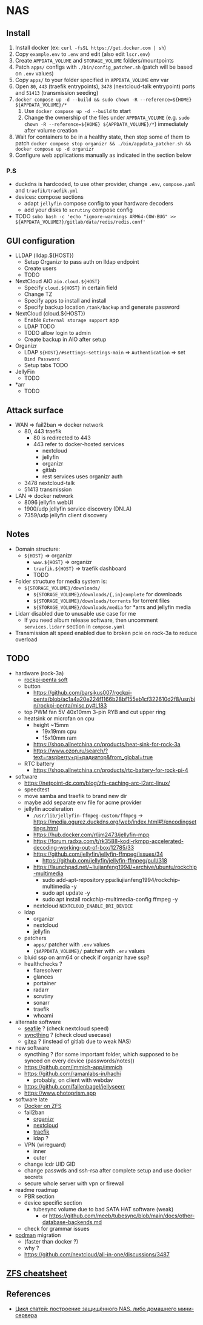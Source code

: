 # NAS

## Install

1. Install docker (ex: `curl -fsSL https://get.docker.com | sh`)
2. Copy `example.env` to `.env` and edit (also edit `lscr.env`)
3. Create `APPDATA_VOLUME` and `STORAGE_VOLUME` folders/mountpoints
4. Patch `apps/` configs with `./bin/config_patcher.sh` (patch will be based on `.env` values)
5. Copy `apps/` to your folder specified in `APPDATA_VOLUME` env var
6. Open `80`, `443` (traefik entrypoints), `3478` (nextcloud-talk entrypoint) ports and `51413` (transmission seeding)
7. `docker compose up -d --build && sudo chown -R --reference=${HOME} ${APPDATA_VOLUME}/*`
   1. Use `docker compose up -d --build` to start
   2. Change the ownership of the files under `APPDATA_VOLUME` (e.g. `sudo chown -R --reference=${HOME} ${APPDATA_VOLUME}/*`) immediately after volume creation
8. Wait for containers to be in a healthy state, then stop some of them to patch `docker compose stop organizr && ./bin/appdata_patcher.sh && docker compose up -d organizr`
9. Configure web applications manually as indicated in the section below

### P.S

- duckdns is hardcoded, to use other provider, change `.env`, `compose.yaml` and `traefik/traefik.yml`
- devices: compose sections
  - adapt `jellyfin` compose config to your hardware decoders
  - add your disks to `scrutiny` compose config
- TODO `subo bash -c 'echo "ignore-warnings ARM64-COW-BUG" >> ${APPDATA_VOLUME?}/gitlab/data/redis/redis.conf'`

## GUI configuration

- LLDAP (lldap.${HOST})
  - Setup Organizr to pass auth on lldap endpoint
  - Create users
  - TODO
- NextCloud AIO `aio.cloud.${HOST}`
  - Specify `cloud.${HOST}` in certain field
  - Change TZ
  - Specify apps to install and install
  - Specify backup location `/tank/backup` and generate password
- NextCloud (cloud.${HOST})
  - Enable `External storage support` app
  - LDAP TODO
  - TODO allow login to admin
  - Create backup in AIO after setup
- Organizr
  - LDAP `${HOST}/#settings-settings-main` => `Authentication` => set `Bind Password`
  - Setup tabs TODO
- JellyFin
  - TODO
- *arr
  - TODO

## Attack surface

- WAN => fail2ban => docker network
  - 80, 443 traefik
    - 80 is redirected to 443
    - 443 refer to docker-hosted services
      - nextcloud
      - jellyfin
      - organizr
      - gitlab
      - rest services uses organizr auth
  - 3478 nextcloud-talk
  - 51413 transmission
- LAN => docker network
  - 8096 jellyfin webUI
  - 1900/udp jellyfin service discovery (DNLA)
  - 7359/udp jellyfin client discovery

## Notes

- Domain structure:
  - `${HOST}` => organizr
    - `www.${HOST}` => organizr
    - `traefik.${HOST}` => traefik dashboard
    - TODO
- Folder structure for media system is:
  - `${STORAGE_VOLUME}/downloads/`
    - `${STORAGE_VOLUME}/downloads/{,in}complete` for downloads
    - `${STORAGE_VOLUME}/downloads/torrents` for torrent files
    - `${STORAGE_VOLUME}/downloads/media` for *arrs and jellyfin media
- Lidarr disabled due to unusable use case for me
  - If you need album release software, then uncomment `services.lidarr` section in `compose.yaml`
- Transmission alt speed enabled due to broken pcie on rock-3a to reduce overload

## TODO

- hardware (rock-3a)
  - [rockpi-penta soft](https://github.com/barsikus007/rockpi-penta)
  - button
    - <https://github.com/barsikus007/rockpi-penta/blob/ac1a4a20e224f1166b28bf155eb1cf322610d2f8/usr/bin/rockpi-penta/misc.py#L183>
  - top PWM fan 5V 40x10mm 3-pin RYB and cut upper ring
  - heatsink or microfan on cpu
    - height ~15mm
      - 19x19mm cpu
      - 15x10mm ram
    - <https://shop.allnetchina.cn/products/heat-sink-for-rock-3a>
    - <https://www.ozon.ru/search/?text=raspberry+pi+радиатор&from_global=true>
  - RTC battery
    - <https://shop.allnetchina.cn/products/rtc-battery-for-rock-pi-4>
- software
  - <https://netpoint-dc.com/blog/zfs-caching-arc-l2arc-linux/>
  - speedtest
  - move samba and traefik to brand new dir
  - maybe add separate env file for acme provider
  - jellyfin acceleration
    - `/usr/lib/jellyfin-ffmpeg-custom/ffmpeg` -> <https://media.ogurez.duckdns.org/web/index.html#!/encodingsettings.html>
    - <https://hub.docker.com/r/jjm2473/jellyfin-mpp>
    - <https://forum.radxa.com/t/rk3588-kodi-rkmpp-accelerated-decoding-working-out-of-box/12785/33>
    - <https://github.com/jellyfin/jellyfin-ffmpeg/issues/34>
      - <https://github.com/jellyfin/jellyfin-ffmpeg/pull/318>
    - <https://launchpad.net/~liujianfeng1994/+archive/ubuntu/rockchip-multimedia>
      - sudo add-apt-repository ppa:liujianfeng1994/rockchip-multimedia -y
      - sudo apt update -y
      - sudo apt install rockchip-multimedia-config ffmpeg -y
    - nextcloud `NEXTCLOUD_ENABLE_DRI_DEVICE`
  - ldap
    - organizr
    - nextcloud
    - jellyfin
  - patchers
    - `apps/` patcher with `.env` values
    - `{$APPDATA_VOLUME}/` patcher with `.env` values
  - bluid ssp on arm64 or check if organizr have ssp?
  - healthchecks ?
    - flaresolverr
    - glances
    - portainer
    - radarr
    - scrutiny
    - sonarr
    - traefik
    - whoami
- alternate software
  - [seafile](https://www.seafile.com/en/home/) ? (check nextcloud speed)
  - [syncthing](https://syncthing.net) ? (check cloud usecase)
  - [gitea](https://about.gitea.com) ? (instead of gitlab due to weak NAS)
- new software
  - syncthing ? (for some important folder, which supposed to be synced on every device (passwords/notes))
  - <https://github.com/immich-app/immich>
  - <https://github.com/ramanlabs-in/hachi>
    - probably, on client with webdav
  - <https://github.com/fallenbagel/jellyseerr>
  - <https://www.photoprism.app>
- software late
  - [Docker on ZFS](./#docker-on-zfs)
  - fail2ban
    - [organizr](https://docs.organizr.app/features/fail2ban-integration)
    - [nextcloud](https://docs.nextcloud.com/server/stable/admin_manual/installation/harden_server.html#setup-fail2ban)
    - [traefik](https://plugins.traefik.io/plugins/628c9ebcffc0cd18356a979f/fail2-ban)
    - ldap ?
  - VPN (wireguard)
    - inner
    - outer
  - change lcdr UID GID
  - change passwds and ssh-rsa after complete setup and use docker secrets
  - secure whole server with vpn or firewall
- readme roadmap
  - PBR section
  - device specific section
    - tubesync volume due to bad SATA HAT software (weak)
      - or <https://github.com/meeb/tubesync/blob/main/docs/other-database-backends.md>
  - check for grammar issues
- [podman](https://podman.io) migration
  - (faster than docker ?)
  - why ?
  - <https://github.com/nextcloud/all-in-one/discussions/3487>

## [ZFS cheatsheet](https://github.com/barsikus007/config/blob/master/linux/cheatsheet_server.md#zfs)

## References

- [Цикл статей: построение защищённого NAS, либо домашнего мини-сервера](https://habr.com/ru/articles/359346/)
